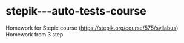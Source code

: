 # stepik---auto-tests-course
Homework for Stepic course (https://stepik.org/course/575/syllabus)
Homework from 3 step
